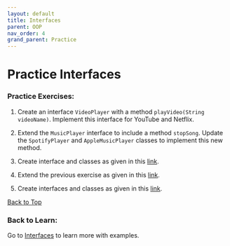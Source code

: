 ```yaml
---
layout: default
title: Interfaces
parent: OOP
nav_order: 4
grand_parent: Practice
---
```


# Practice Interfaces

### Practice Exercises:
1. Create an interface `VideoPlayer` with a method `playVideo(String videoName)`. Implement this interface for YouTube and Netflix.

2. Extend the `MusicPlayer` interface to include a method `stopSong`. Update the `SpotifyPlayer` and `AppleMusicPlayer` classes to implement this new method.

3. Create interface and classes as given in this [link](https://www3.ntu.edu.sg/home/ehchua/programming/java/j3f_oopexercises.html#zz-6.3).

4. Extend the previous exercise as given in this [link](https://www3.ntu.edu.sg/home/ehchua/programming/java/j3f_oopexercises.html#zz-6.4).

5. Create interfaces and classes as given in this [link](https://www3.ntu.edu.sg/home/ehchua/programming/java/j3f_oopexercises.html#zz-6.5).

[Back to Top](#top)

<!-- #### Next Topic: 
Go to [Interaces](../../../learn/java/foundations/inheritance) to learn more with examples. -->

### Back to Learn: 
Go to [Interfaces](../../../learn/java/oop/interfaces) to learn more with examples.